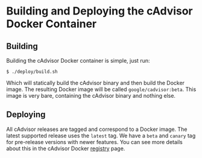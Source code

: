 # Building and Deploying the cAdvisor Docker Container

## Building

Building the cAdvisor Docker container is simple, just run:

```
$ ./deploy/build.sh
```

Which will statically build the cAdvisor binary and then build the Docker image. The resulting Docker image will be called `google/cadvisor:beta`. This image is very bare, containing the cAdvisor binary and nothing else.

## Deploying

All cAdvisor releases are tagged and correspond to a Docker image. The latest supported release uses the `latest` tag. We have a `beta` and `canary` tag for pre-release versions with newer features. You can see more details about this in the cAdvisor Docker [registry](https://registry.hub.docker.com/u/google/cadvisor/) page.
